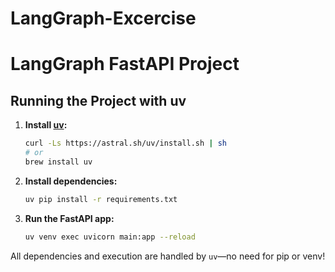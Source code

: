 # LangGraph-Excercise

# LangGraph FastAPI Project

## Running the Project with uv

1. **Install [uv](https://github.com/astral-sh/uv):**

   ```sh
   curl -Ls https://astral.sh/uv/install.sh | sh
   # or
   brew install uv
   ```

2. **Install dependencies:**

   ```sh
   uv pip install -r requirements.txt
   ```

3. **Run the FastAPI app:**

   ```sh
   uv venv exec uvicorn main:app --reload
   ```

All dependencies and execution are handled by `uv`—no need for pip or venv!